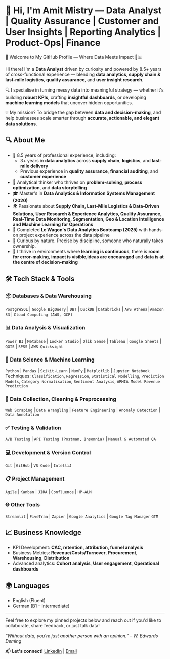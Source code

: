 # 👋 Hi, I'm Amit Mistry — Data Analyst | Quality Assurance | Customer and User Insights | Reporting Analytics | Product-Ops| Finance

👋 Welcome to My GitHub Profile — Where Data Meets Impact 🚚📊

Hi there! I'm a **Data Analyst** driven by curiosity and powered by 8.5+ years of cross-functional experience — blending **data analytics**, **supply chain & last-mile logistics**, **quality assurance**, and **user insight research**.

🔍 I specialise in turning messy data into meaningful strategy — whether it's building **robust KPIs**, crafting **insightful dashboards**, or developing **machine learning models** that uncover hidden opportunities.

💡 My mission? To bridge the gap between **data and decision-making**, and help businesses scale smarter through **accurate, actionable, and elegant data solutions**.


## 🔍 About Me

- 💼 8.5 years of professional experience, including:
  - 3+ years in **data analytics** across **supply chain**, **logistics**, and **last-mile delivery**
  - Previous experience in **quality assurance**, **financial auditing**, and **customer experience**
- 🧠 Analytical thinker who thrives on **problem-solving**, **process optimization**, and **data storytelling**
- 🎓 Master's in **Data Analytics & Information Systems Management (2020)**
- 🌍 Passionate about **Supply Chain, Last-Mile Logistics & Data-Driven Solutions, User Research & Experience Analytics, Quality Assurance, Real-Time Data Monitoring, Segmentation, Geo & Location Intelligence and Machine Learning for Operations**
- 🧪 Completed **Le Wagon's Data Analytics Bootcamp (2025)** with hands-on project experience across the data pipeline
- 🧠 Curious by nature. Precise by discipline, someone who naturally takes ownership.
- 🧪 I thrive in environments where **learning is continuous**, there is **room for error-making**, **impact is visible**,**ideas are encouraged** and **data is at the centre of decision-making**

## 🛠️ Tech Stack & Tools

### 📦 Databases & Data Warehousing
`PostgreSQL` | `Google BigQuery` | `DBT` | `DuckDB` | `Databricks` | `AWS Athena`| `Amazon S3` | `Cloud Computing (AWS, GCP)`

### 📊 Data Analysis & Visualization
`Power BI` | `Metabase` | `Looker Studio` | `Qlik Sense` | `Tableau` | `Google Sheets` | `QGIS` | `SPSS` | `AWS Quicksight`

### 🧠 Data Science & Machine Learning
`Python` | `Pandas` | `Scikit-Learn` | `NumPy` | `Matplotlib` | `Jupyter Notebook`  
Techniques: `Classification`, `Regression`, `Statistical Modelling`, `Prediction Models`, `Category Normalisation`, `Sentiment Analysis`, `ARMIA Model Revenue Prediction`

### 🔧 Data Collection, Cleaning & Preprocessing
`Web Scraping` | `Data Wrangling` | `Feature Engineering` | `Anomaly Detection` | `Data Annotation`

### ✅ Testing & Validation
`A/B Testing` | `API Testing (Postman, Insomnia)` | `Manual & Automated QA`

### 💻 Development & Version Control
`Git` | `GitHub` | `VS Code` | `IntelliJ`

### 📋 Project Management
`Agile` | `Kanban` | `JIRA` | `Confluence` | `HP-ALM`

### 🌐 Other Tools
`Streamlit` | `FiveTran` | `Zapier` | `Google Analytics` | `Google Tag Manager` `GTM`

## 📈 Business Knowledge

- KPI Development: **CAC, retention, attribution, funnel analysis**
- Business Metrics: **Revenue/Costs/Turnover**, **Procurement**, **Warehousing**, **Distribution**
- Advanced analytics: **Cohort analysis**, **User engagement**, **Operational dashboards**

## 🌍 Languages

- English (Fluent)  
- German (B1 – Intermediate)

---
Feel free to explore my pinned projects below and reach out if you'd like to collaborate, share feedback, or just talk data!

*“Without data, you're just another person with an opinion.” – W. Edwards Deming*

📬 **Let's connect!** [LinkedIn](https://www.linkedin.com/in/amit-mistry-14795a87/) | [Email](mistryamit03@gmail.com)
